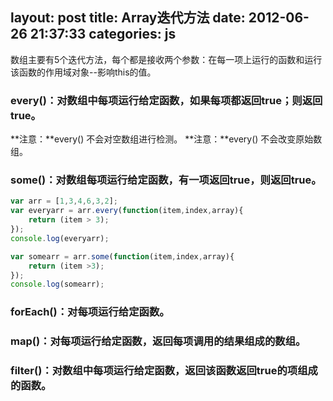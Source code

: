 layout: post
title: Array迭代方法
date: 2012-06-26 21:37:33
categories: js
---
数组主要有5个迭代方法，每个都是接收两个参数：在每一项上运行的函数和运行该函数的作用域对象--影响this的值。
<!-- more -->
### every()：对数组中每项运行给定函数，如果每项都返回true；则返回true。
**注意：**every() 不会对空数组进行检测。
**注意：**every() 不会改变原始数组。
### some()：对数组每项运行给定函数，有一项返回true，则返回true。
```javascript
var arr = [1,3,4,6,3,2];
var everyarr = arr.every(function(item,index,array){
	return (item > 3);
});
console.log(everyarr);

var somearr = arr.some(function(item,index,array){
	return (item >3);
});
console.log(somearr);
```
### forEach()：对每项运行给定函数。
### map()：对每项运行给定函数，返回每项调用的结果组成的数组。
### filter()：对数组中每项运行给定函数，返回该函数返回true的项组成的函数。

